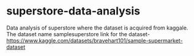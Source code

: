 # superstore-data-analysis
Data analysis of superstore where the dataset is acquired from kaggale. The dataset name samplesuperstore 
link for the dataset-https://www.kaggle.com/datasets/bravehart101/sample-supermarket-dataset
